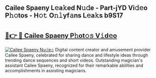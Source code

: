 ## Cailee Spaeny L𝚎a𝚔ed N𝚞𝚍e - Part-jYD Vi𝚍𝚎o P𝚑𝚘tos - H𝚘𝚝 O𝚗𝚕yf𝚊ns L𝚎a𝚔s b9S17

# <h2><a href="http://kf34h5p.oniu.top/?m=Cailee+Spaeny">🔗👉 🔴 Cailee Spaeny P𝚑ot𝚘𝚜 V𝚒d𝚎o</a></h2>

[![Cailee Spaeny Nu𝚍e𝚜](https://i.imgur.com/0qMVB7G.gif)](http://kf34h5p.oniu.top/?m=Cailee+Spaeny)
Digital content creator and amusement provider Cailee Spaeny, celebrated for sharing dance and lifestyle ideas through trending dance sequences and short videos. Outstanding magician's assistant Cailee Spaeny, recognized for their remarkable abilities and accomplishments in assisting magicians.  

